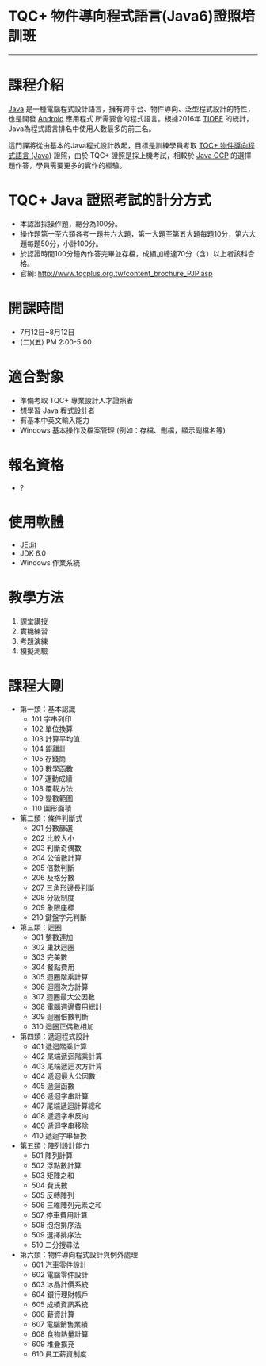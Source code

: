 # TQC+ 物件導向程式語言(Java6)證照培訓班
---
# 課程介紹

[Java] 是一種電腦程式設計語言，擁有跨平台、物件導向、泛型程式設計的特性，也是開發 [Android] 應用程式 所需要會的程式語言。根據2016年 [TIOBE] 的統計，Java為程式語言排名中使用人數最多的前三名。

這門課將從由基本的Java程式設計教起，目標是訓練學員考取 [TQC+ 物件導向程式語言 (Java)] 證照，由於 TQC+ 證照是採上機考試，相較於 [Java OCP] 的選擇題作答，學員需要更多的實作的經驗。

# TQC+ Java 證照考試的計分方式
* 本認證採操作題，總分為100分。
* 操作題第一至六類各考一題共六大題，第一大題至第五大題每題10分，第六大題每題50分，小計100分。
* 於認證時間100分鐘內作答完畢並存檔，成績加總達70分（含）以上者該科合格。
* 官網: http://www.tqcplus.org.tw/content_brochure_PJP.asp

# 開課時間
* 7月12日~8月12日
* (二)(五) PM 2:00-5:00

# 適合對象

* 準備考取 TQC+ 專業設計人才證照者
* 想學習 Java 程式設計者
* 有基本中英文輸入能力
* Windows 基本操作及檔案管理 (例如：存檔、刪檔，顯示副檔名等)

# 報名資格

* ?

# 使用軟體

* [JEdit](http://www.jedit.org/)
* JDK 6.0
* Windows 作業系統

# 教學方法	
1. 課堂講授 
2. 實機練習
3. 考題演練
4. 模擬測驗

# 課程大剛

+ 第一類：基本認識
    +   101 字串列印
    +   102 單位換算
    +   103 計算平均值
    +   104 距離計
    +   105 存錢筒
    +   106 數學函數
    +   107 運動成績
    +   108 覆載方法
    +   109 變數範圍
    +   110 圖形面積
+ 第二類：條件判斷式
    + 201 分數篩選 
    + 202 比較大小 
    + 203 判斷奇偶數 
    + 204 公倍數計算 
    + 205 倍數判斷 
    + 206 及格分數 
    + 207 三角形邊長判斷 
    + 208 分級制度 
    + 209 象限座標 
    + 210 鍵盤字元判斷
+ 第三類：迴圈
	+ 301 整數連加 
	+ 302 巢狀迴圈 
	+ 303 完美數 
	+ 304 餐點費用 
	+ 305 迴圈階乘計算 
	+ 306 迴圈次方計算 
	+ 307 迴圈最大公因數 
	+ 308 電腦週邊費用總計 
	+ 309 迴圈倍數判斷 
	+ 310 迴圈正偶數相加 
+ 第四類：遞迴程式設計
	+ 401 遞迴階乘計算 
	+ 402 尾端遞迴階乘計算 
	+ 403 尾端遞迴次方計算 
	+ 404 遞迴最大公因數 
	+ 405 遞迴函數 
	+ 406 遞迴字串計算 
	+ 407 尾端遞迴計算總和 
	+ 408 遞迴字串反向 
	+ 409 遞迴字串移除 
	+ 410 遞迴字串替換 
+ 第五類：陣列設計能力
	+ 501 陣列計算 
	+ 502 浮點數計算 
	+ 503 矩陣之和 
	+ 504 費氏數 
	+ 505 反轉陣列 
	+ 506 三維陣列元素之和 
	+ 507 停車費用計算 
	+ 508 泡泡排序法 
	+ 509 選擇排序法 
	+ 510 二分搜尋法 
+ 第六類：物件導向程式設計與例外處理
	+ 601 汽車零件設計 
	+ 602 電腦零件設計 
	+ 603 冰品計價系統 
	+ 604 銀行理財帳戶 
	+ 605 成績資訊系統 
	+ 606 薪資計算 
	+ 607 電腦銷售業績 
	+ 608 食物熱量計算 
	+ 609 堆疊擴充 
	+ 610 員工薪資制度 


[Java]: https://java.com/
[TIOBE]: http://www.tiobe.com/tiobe_index  "TIOBE Index for June 2016"
[Android]: https://zh.wikipedia.org/zh-tw/Android
[TQC+ 物件導向程式語言 (Java)]: http://www.tqcplus.org.tw/content_brochure_PJP.asp
[Java OCP]: http://www.codedata.com.tw/book/java-basic/certification.php#OCP